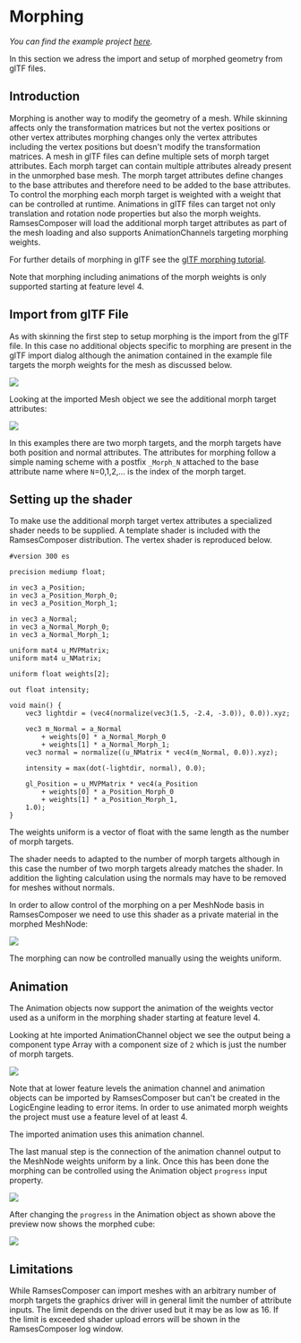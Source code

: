 <!--
SPDX-License-Identifier: MPL-2.0

This file is part of Ramses Composer
(see https://github.com/bmwcarit/ramses-composer-docs).

This Source Code Form is subject to the terms of the Mozilla Public License, v. 2.0.
If a copy of the MPL was not distributed with this file, You can obtain one at http://mozilla.org/MPL/2.0/.
-->

# Morphing
*You can find the example project [here](https://github.com/bmwcarit/ramses-composer-docs/tree/master/doc/advanced/morphing).*

In this section we adress the import and setup of morphed geometry from glTF files.

## Introduction 

Morphing is another way to modify the geometry of a mesh. While skinning affects only the transformation matrices but not the vertex positions or other vertex attributes morphing changes only the vertex attributes including the vertex positions but doesn't modify the transformation matrices. A mesh in glTF files can define multiple sets of morph target attributes. Each morph target can contain multiple attributes already present in the unmorphed base mesh. The morph target attributes define changes to the base attributes and therefore need to be added to the base attributes. To control the morphing each morph target is weighted with a weight that can be controlled at runtime. Animations in glTF files can target not only translation and rotation node properties but also the morph weights. RamsesComposer will load the additional morph target attributes as part of the mesh loading and also supports AnimationChannels targeting morphing weights.

For further details of morphing in glTF see the [glTF morphing tutorial](https://github.com/KhronosGroup/glTF-Tutorials/blob/master/gltfTutorial/gltfTutorial_018_MorphTargets.md).

Note that morphing including animations of the morph weights is only supported starting at feature level 4.

## Import from glTF File

As with skinning the first step to setup morphing is the import from the glTF file. In this case no additional objects specific to morphing are present in the glTF import dialog although the animation contained in the example file targets the morph weights for the mesh as discussed below.

![](./docs/gltf-import.png)

Looking at the imported Mesh object we see the additional morph target attributes:

![](./docs/mesh-property-browser.png)

In this examples there are two morph targets, and the morph targets have both position and normal attributes. The attributes for morphing follow a simple naming scheme with a postfix `_Morph_N` attached to the base attribute name where `N`=0,1,2,... is the index of the morph target.


## Setting up the shader

To make use the additional morph target vertex attributes a specialized shader needs to be supplied. A template shader is included with the RamsesComposer distribution. The vertex shader is reproduced below.

```
#version 300 es

precision mediump float;

in vec3 a_Position;
in vec3 a_Position_Morph_0;
in vec3 a_Position_Morph_1;

in vec3 a_Normal;
in vec3 a_Normal_Morph_0;
in vec3 a_Normal_Morph_1;

uniform mat4 u_MVPMatrix;
uniform mat4 u_NMatrix;

uniform float weights[2];

out float intensity;

void main() {
	vec3 lightdir = (vec4(normalize(vec3(1.5, -2.4, -3.0)), 0.0)).xyz;

	vec3 m_Normal = a_Normal
		+ weights[0] * a_Normal_Morph_0
		+ weights[1] * a_Normal_Morph_1;
	vec3 normal = normalize((u_NMatrix * vec4(m_Normal, 0.0)).xyz);

	intensity = max(dot(-lightdir, normal), 0.0);

    gl_Position = u_MVPMatrix * vec4(a_Position 
		+ weights[0] * a_Position_Morph_0
		+ weights[1] * a_Position_Morph_1,
	1.0);
}
```

The weights uniform is a vector of float with the same length as the number of morph targets. 

The shader needs to adapted to the number of morph targets although in this case the number of two morph targets already matches the shader. In addition the lighting calculation using the normals may have to be removed for meshes without normals.

In order to allow control of the morphing on a per MeshNode basis in RamsesComposer we need to use this shader as a private material in the morphed MeshNode:

![](./docs/meshnode-property-browser.png)

The morphing can now be controlled manually using the weights uniform.


## Animation

The Animation objects now support the animation of the weights vector used as a uniform in the morphing shader starting at feature level 4.

Looking at hte imported AnimationChannel object we see the output being a component type Array with a component size of `2` which is just the number of morph targets.

![](./docs/animation-channel-property-browser.png)

Note that at lower feature levels the animation channel and animation objects can be imported by RamsesComposer but can't be created in the LogicEngine leading to error items. In order to use animated morph weights the project must use a feature level of at least 4.

The imported animation uses this animation channel. 

The last manual step is the connection of the animation channel output to the MeshNode weights uniform by a link. Once this has been done the morphing can be controlled using the Animation object `progress` input property.

![](./docs/animation-property-browser.png)

After changing the `progress` in the Animation object as shown above the preview now shows the morphed cube:

![](./docs/preview.png)

## Limitations

While RamsesComposer can import meshes with an arbitrary number of morph targets the graphics driver will in general limit the number of attribute inputs. The limit depends on the driver used but it may be as low as 16. If the limit is exceeded shader upload errors will be shown in the RamsesComposer log window. 
